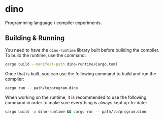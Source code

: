 # dino

Programming language / compiler experiments.

## Building & Running

You need to have the `dino-runtime` library built before building the compiler.
To build the runtime, use the command:

```sh
cargo build --manifest-path dino-runtime/Cargo.toml
```

Once that is built, you can use the following command to build and run the
compiler:

```sh
cargo run -- path/to/program.dino
```

When working on the runtime, it is recommended to use the following command in
order to make sure everything is always kept up-to-date:

```sh
cargo build -p dino-runtime && cargo run -- path/to/program.dino
```
